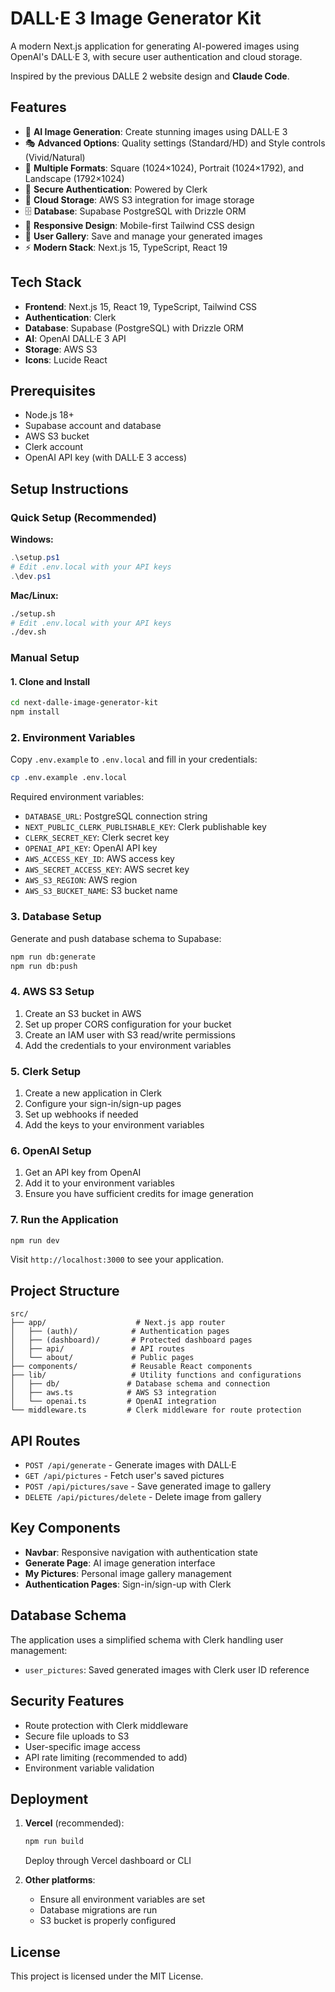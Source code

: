 # DALL·E 3 Image Generator Kit

A modern Next.js application for generating AI-powered images using OpenAI's DALL·E 3, with secure user authentication and cloud storage.

Inspired by the previous DALLE 2 website design and **Claude Code**.
## Features

- 🎨 **AI Image Generation**: Create stunning images using DALL·E 3
- 🎭 **Advanced Options**: Quality settings (Standard/HD) and Style controls (Vivid/Natural)
- 📐 **Multiple Formats**: Square (1024×1024), Portrait (1024×1792), and Landscape (1792×1024)
- 🔐 **Secure Authentication**: Powered by Clerk
- 💾 **Cloud Storage**: AWS S3 integration for image storage
- 🗄️ **Database**: Supabase PostgreSQL with Drizzle ORM
- 📱 **Responsive Design**: Mobile-first Tailwind CSS design
- 🎯 **User Gallery**: Save and manage your generated images
- ⚡ **Modern Stack**: Next.js 15, TypeScript, React 19

## Tech Stack

- **Frontend**: Next.js 15, React 19, TypeScript, Tailwind CSS
- **Authentication**: Clerk
- **Database**: Supabase (PostgreSQL) with Drizzle ORM
- **AI**: OpenAI DALL·E 3 API
- **Storage**: AWS S3
- **Icons**: Lucide React

## Prerequisites

- Node.js 18+ 
- Supabase account and database
- AWS S3 bucket
- Clerk account
- OpenAI API key (with DALL·E 3 access)

## Setup Instructions

### Quick Setup (Recommended)

**Windows:**
```powershell
.\setup.ps1
# Edit .env.local with your API keys
.\dev.ps1
```

**Mac/Linux:**
```bash
./setup.sh
# Edit .env.local with your API keys
./dev.sh
```

### Manual Setup

#### 1. Clone and Install

```bash
cd next-dalle-image-generator-kit
npm install
```

### 2. Environment Variables

Copy `.env.example` to `.env.local` and fill in your credentials:

```bash
cp .env.example .env.local
```

Required environment variables:
- `DATABASE_URL`: PostgreSQL connection string
- `NEXT_PUBLIC_CLERK_PUBLISHABLE_KEY`: Clerk publishable key
- `CLERK_SECRET_KEY`: Clerk secret key
- `OPENAI_API_KEY`: OpenAI API key
- `AWS_ACCESS_KEY_ID`: AWS access key
- `AWS_SECRET_ACCESS_KEY`: AWS secret key
- `AWS_S3_REGION`: AWS region
- `AWS_S3_BUCKET_NAME`: S3 bucket name

### 3. Database Setup

Generate and push database schema to Supabase:

```bash
npm run db:generate
npm run db:push
```

### 4. AWS S3 Setup

1. Create an S3 bucket in AWS
2. Set up proper CORS configuration for your bucket
3. Create an IAM user with S3 read/write permissions
4. Add the credentials to your environment variables

### 5. Clerk Setup

1. Create a new application in Clerk
2. Configure your sign-in/sign-up pages
3. Set up webhooks if needed
4. Add the keys to your environment variables

### 6. OpenAI Setup

1. Get an API key from OpenAI
2. Add it to your environment variables
3. Ensure you have sufficient credits for image generation

### 7. Run the Application

```bash
npm run dev
```

Visit `http://localhost:3000` to see your application.

## Project Structure

```
src/
├── app/                    # Next.js app router
│   ├── (auth)/            # Authentication pages
│   ├── (dashboard)/       # Protected dashboard pages
│   ├── api/               # API routes
│   └── about/             # Public pages
├── components/            # Reusable React components
├── lib/                   # Utility functions and configurations
│   ├── db/               # Database schema and connection
│   ├── aws.ts            # AWS S3 integration
│   └── openai.ts         # OpenAI integration
└── middleware.ts         # Clerk middleware for route protection
```

## API Routes

- `POST /api/generate` - Generate images with DALL·E
- `GET /api/pictures` - Fetch user's saved pictures
- `POST /api/pictures/save` - Save generated image to gallery
- `DELETE /api/pictures/delete` - Delete image from gallery

## Key Components

- **Navbar**: Responsive navigation with authentication state
- **Generate Page**: AI image generation interface
- **My Pictures**: Personal image gallery management
- **Authentication Pages**: Sign-in/sign-up with Clerk

## Database Schema

The application uses a simplified schema with Clerk handling user management:
- `user_pictures`: Saved generated images with Clerk user ID reference

## Security Features

- Route protection with Clerk middleware
- Secure file uploads to S3
- User-specific image access
- API rate limiting (recommended to add)
- Environment variable validation

## Deployment

1. **Vercel** (recommended):
   ```bash
   npm run build
   ```
   Deploy through Vercel dashboard or CLI

2. **Other platforms**:
   - Ensure all environment variables are set
   - Database migrations are run
   - S3 bucket is properly configured

## License

This project is licensed under the MIT License.